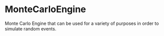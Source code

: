 # MonteCarloEngine
Monte Carlo Engine that can be used for a variety of purposes in order to simulate random events.
